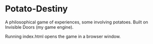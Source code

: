 # Potato-Destiny

A philosophical game of experiences, some involving potatoes. Built on Invisible Doors (my game engine).

Running index.html opens the game in a browser window. 
